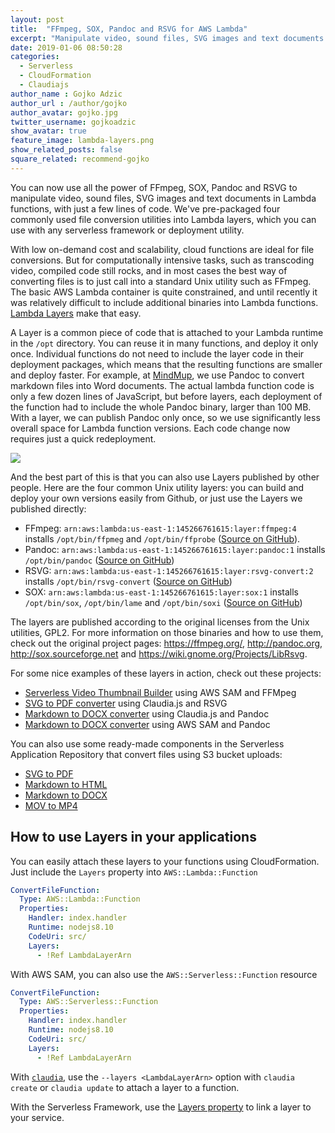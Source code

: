 ```yaml
---
layout: post
title:  "FFmpeg, SOX, Pandoc and RSVG for AWS Lambda"
excerpt: "Manipulate video, sound files, SVG images and text documents in Lambda functions, with just a few lines of code."
date: 2019-01-06 08:50:28
categories: 
  - Serverless
  - CloudFormation
  - Claudiajs
author_name : Gojko Adzic
author_url : /author/gojko
author_avatar: gojko.jpg
twitter_username: gojkoadzic
show_avatar: true
feature_image: lambda-layers.png
show_related_posts: false
square_related: recommend-gojko
---
```


You can now use all the power of FFmpeg, SOX, Pandoc and RSVG to manipulate video, sound files, SVG images and text documents in Lambda functions, with just a few lines of code. We've pre-packaged four commonly used file conversion utilities into Lambda layers, which you can use with any serverless framework or deployment utility. 

With low on-demand cost and scalability, cloud functions are ideal for file conversions. But for computationally intensive tasks, such as transcoding video, compiled code still rocks, and in most cases the best way of converting files is to just call into a standard Unix utility such as FFmpeg. The basic AWS Lambda container is quite constrained, and until recently it was relatively difficult to include additional binaries into Lambda functions. [Lambda Layers](https://docs.aws.amazon.com/lambda/latest/dg/configuration-layers.html) make that easy.

A Layer is a common piece of code that is attached to your Lambda runtime in the `/opt` directory. You can reuse it in many functions, and deploy it only once. Individual functions do not need to include the layer code in their deployment packages, which means that the resulting functions are smaller and deploy faster. For example, at [MindMup](https://www.mindmup.com), we use Pandoc to convert markdown files into Word documents. The actual lambda function code is only a few dozen lines of JavaScript, but before layers, each deployment of the function had to include the whole Pandoc binary, larger than 100 MB. With a layer, we can publish Pandoc only once, so we use significantly less overall space for Lambda function versions. Each code change now requires just a quick redeployment.

![](/img/lambda-layers.png)

And the best part of this is that you can also use Layers published by other people. Here are the four common Unix utility layers: you can build and deploy your own versions easily from Github, or just use the Layers we published directly:

* FFmpeg: `arn:aws:lambda:us-east-1:145266761615:layer:ffmpeg:4` installs `/opt/bin/ffpmeg` and `/opt/bin/ffprobe` ([Source on GitHub](https://github.com/serverlesspub/ffmpeg-aws-lambda-layer)).
* Pandoc: `arn:aws:lambda:us-east-1:145266761615:layer:pandoc:1` installs `/opt/bin/pandoc` ([Source on GitHub](https://github.com/serverlesspub/pandoc-aws-lambda-binary))
* RSVG: `arn:aws:lambda:us-east-1:145266761615:layer:rsvg-convert:2` installs `/opt/bin/rsvg-convert` ([Source on GitHub](https://github.com/serverlesspub/rsvg-convert-aws-lambda-binary))
* SOX: `arn:aws:lambda:us-east-1:145266761615:layer:sox:1` installs `/opt/bin/sox`, `/opt/bin/lame` and `/opt/bin/soxi` ([Source on GitHub](https://github.com/serverlesspub/sox-aws-lambda-binary))

The layers are published according to the original licenses from the Unix utilities, GPL2. For more information on those binaries and how to use them, check out the original project pages: <https://ffmpeg.org/>, <http://pandoc.org>, <http://sox.sourceforge.net> and <https://wiki.gnome.org/Projects/LibRsvg>.

For some nice examples of these layers in action, check out these projects:

* [Serverless Video Thumbnail Builder](https://github.com/serverlesspub/s3-lambda-ffmpeg-thumbnail-builder) using AWS SAM and FFMpeg
* [SVG to PDF converter](https://github.com/claudiajs/example-projects/tree/master/svg-to-pdf-s3-converter) using Claudia.js and RSVG
* [Markdown to DOCX converter](https://github.com/claudiajs/example-projects/tree/master/pandoc-s3-converter) using Claudia.js and Pandoc
* [Markdown to DOCX converter](https://github.com/serverlesspub/s3-lambda-pandoc-s3) using AWS SAM and Pandoc

You can also use some ready-made components in the Serverless Application Repository that convert files using S3 bucket uploads:

* [SVG to PDF](https://serverlessrepo.aws.amazon.com/applications/arn:aws:serverlessrepo:us-east-1:375983427419:applications~s3-lambda-svg-to-pdf-s3) 
* [Markdown to HTML](https://serverlessrepo.aws.amazon.com/applications/arn:aws:serverlessrepo:us-east-1:375983427419:applications~s3-lambda-markdown-to-html-s3)
* [Markdown to DOCX](https://serverlessrepo.aws.amazon.com/applications/arn:aws:serverlessrepo:us-east-1:375983427419:applications~s3-lambda-markdown-to-docx-s3)
* [MOV to MP4](https://serverlessrepo.aws.amazon.com/applications/arn:aws:serverlessrepo:us-east-1:375983427419:applications~s3-lambda-ffmpeg-mov-to-mp4-s3)

## How to use Layers in your applications

You can easily attach these layers to your functions using CloudFormation. Just include the `Layers` property into `AWS::Lambda::Function`

```yml
ConvertFileFunction:
  Type: AWS::Lambda::Function
  Properties:
    Handler: index.handler
    Runtime: nodejs8.10
    CodeUri: src/
    Layers:
      - !Ref LambdaLayerArn
```

With AWS SAM, you can also use the `AWS::Serverless::Function` resource

```yml
ConvertFileFunction:
  Type: AWS::Serverless::Function
  Properties:
    Handler: index.handler
    Runtime: nodejs8.10
    CodeUri: src/
    Layers:
      - !Ref LambdaLayerArn
```

With [`claudia`](https://claudiajs.com), use the `--layers <LambdaLayerArn>` option with `claudia create` or `claudia update` to attach a layer to a function. 

With the Serverless Framework, use the [Layers property](https://serverless.com/framework/docs/providers/aws/guide/layers/) to link a layer to your service.
